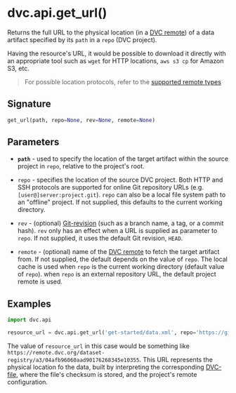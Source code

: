 # dvc.api.get_url()

Returns the full URL to the physical location (in a
[DVC remote](/doc/command-reference/remote)) of a <abbr>data artifact</abbr>
specified by its `path` in a `repo` (<abbr>DVC project</abbr>).

Having the resource's URL, it would be possible to download it directly with an
appropriate tool such as `wget` for HTTP locations, `aws s3 cp` for Amazon S3,
etc.

> For possible location protocols, refer to the
> [supported remote types](https://dvc.org/doc/command-reference/remote/add#supported-storage-types)

## Signature

```py
get_url(path, repo=None, rev=None, remote=None)
```

## Parameters

- **`path`** - used to specify the location of the target artifact within the
  source project in `repo`, relative to the project's root.

- `repo` - specifies the location of the source DVC project. Both HTTP and SSH
  protocols are supported for online Git repository URLs (e.g.
  `[user@]server:project.git`). `repo` can also be a local file system path to
  an "offline" project. If not supplied, this defaults to the current working
  directory.

- `rev` - (optional)
  [Git-revision](https://git-scm.com/book/en/v2/Git-Internals-Git-References)
  (such as a branch name, a tag, or a commit hash). `rev` only has an effect
  when a URL is supplied as parameter to `repo`. If not supplied, it uses the
  default Git revision, `HEAD`.

- `remote` - (optional) name of the [DVC remote](/doc/command-reference/remote)
  to fetch the target artifact from. If not supplied, the default depends on the
  value of `repo`. The local cache is used when `repo` is the current working
  directory (default value of `repo`). when `repo` is an external repository
  URL, the default project remote is used.

## Examples

```py
import dvc.api

resource_url = dvc.api.get_url('get-started/data.xml', repo='https://github.com/iterative/dataset-registry')
```

The value of `resource_url` in this case would be something like
`https://remote.dvc.org/dataset-registry/a3/04afb96060aad90176268345e10355`.
This URL represents the physical location fo the data, built by interpreting the
corresponding [DVC-file](/doc/user-guide/dvc-file-format), where the file's
checksum is stored, and the project's remote configuration.
